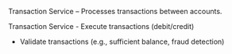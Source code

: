 Transaction Service – Processes transactions between accounts.

Transaction Service	- Execute transactions (debit/credit)
- Validate transactions (e.g., sufficient balance, fraud detection)